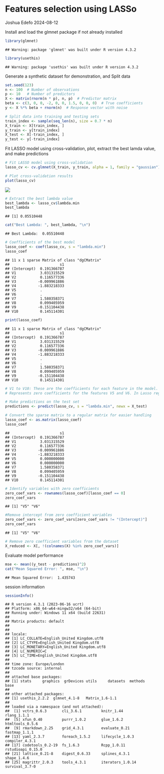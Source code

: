 Features selection using LASSo
================
Joshua Edefo
2024-08-12

Install and load the glmnet package if not already installed

``` r
library(glmnet)
```

    ## Warning: package 'glmnet' was built under R version 4.3.2

``` r
library(usethis)
```

    ## Warning: package 'usethis' was built under R version 4.3.2

Generate a synthetic dataset for demonstration, and Split data

``` r
set.seed(123)
n <- 100  # Number of observations
p <- 10   # Number of predictors
X <- matrix(rnorm(n * p), n, p)  # Predictor matrix
beta <- c(3, 0, 0, -2, 0, 0, 1.5, 0, 0, 0)  # True coefficients
y <- X %*% beta + rnorm(n)  # Response vector with noise

# Split data into training and testing sets
train_index <- sample(seq_len(n), size = 0.7 * n)
X_train <- X[train_index, ]
y_train <- y[train_index]
X_test <- X[-train_index, ]
y_test <- y[-train_index]
```

Fit LASSO model using cross-validation, plot, extract the best lamda
value, and make predictions

``` r
# Fit LASSO model using cross-validation
lasso_cv <- cv.glmnet(X_train, y_train, alpha = 1, family = "gaussian")

# Plot cross-validation results
plot(lasso_cv)
```

![](Features-selection-using-LASSO_2_files/figure-gfm/c-1.png)<!-- -->

``` r
# Extract the best lambda value
best_lambda <- lasso_cv$lambda.min
best_lambda
```

    ## [1] 0.05510448

``` r
cat("Best Lambda: ", best_lambda, "\n")
```

    ## Best Lambda:  0.05510448

``` r
# Coefficients of the best model
lasso_coef <- coef(lasso_cv, s = "lambda.min")
lasso_coef
```

    ## 11 x 1 sparse Matrix of class "dgCMatrix"
    ##                       s1
    ## (Intercept)  0.191366787
    ## V1           3.031315529
    ## V2           0.116577336
    ## V3          -0.009961886
    ## V4          -1.883218333
    ## V5           .          
    ## V6           .          
    ## V7           1.580358371
    ## V8           0.099405959
    ## V9          -0.151104438
    ## V10          0.145114301

``` r
print(lasso_coef)
```

    ## 11 x 1 sparse Matrix of class "dgCMatrix"
    ##                       s1
    ## (Intercept)  0.191366787
    ## V1           3.031315529
    ## V2           0.116577336
    ## V3          -0.009961886
    ## V4          -1.883218333
    ## V5           .          
    ## V6           .          
    ## V7           1.580358371
    ## V8           0.099405959
    ## V9          -0.151104438
    ## V10          0.145114301

``` r
# V1 to V10: These are the coefficients for each feature in the model.
# Represents zero coefficients for the features V5 and V6. In Lasso regression, some coefficients are shrunk to #exactly zero, which helps in feature selection by effectively excluding these variables from the model.

# Make predictions on the test set
predictions <- predict(lasso_cv, s = "lambda.min", newx = X_test)

# Convert the sparse matrix to a regular matrix for easier handling
lasso_coef <- as.matrix(lasso_coef)
lasso_coef
```

    ##                       s1
    ## (Intercept)  0.191366787
    ## V1           3.031315529
    ## V2           0.116577336
    ## V3          -0.009961886
    ## V4          -1.883218333
    ## V5           0.000000000
    ## V6           0.000000000
    ## V7           1.580358371
    ## V8           0.099405959
    ## V9          -0.151104438
    ## V10          0.145114301

``` r
# Identify variables with zero coefficients
zero_coef_vars <- rownames(lasso_coef)[lasso_coef == 0]
zero_coef_vars
```

    ## [1] "V5" "V6"

``` r
#Remove intercept from zero coefficient variables
zero_coef_vars <- zero_coef_vars[zero_coef_vars != "(Intercept)"]
zero_coef_vars
```

    ## [1] "V5" "V6"

``` r
# Remove zero coefficient variables from the dataset
X_reduced <- X[, !(colnames(X) %in% zero_coef_vars)]
```

Evaluate model performance

``` r
mse <- mean((y_test - predictions)^2)
cat("Mean Squared Error: ", mse, "\n")
```

    ## Mean Squared Error:  1.435743

session information

``` r
sessionInfo()
```

    ## R version 4.3.1 (2023-06-16 ucrt)
    ## Platform: x86_64-w64-mingw32/x64 (64-bit)
    ## Running under: Windows 11 x64 (build 22631)
    ## 
    ## Matrix products: default
    ## 
    ## 
    ## locale:
    ## [1] LC_COLLATE=English_United Kingdom.utf8 
    ## [2] LC_CTYPE=English_United Kingdom.utf8   
    ## [3] LC_MONETARY=English_United Kingdom.utf8
    ## [4] LC_NUMERIC=C                           
    ## [5] LC_TIME=English_United Kingdom.utf8    
    ## 
    ## time zone: Europe/London
    ## tzcode source: internal
    ## 
    ## attached base packages:
    ## [1] stats     graphics  grDevices utils     datasets  methods   base     
    ## 
    ## other attached packages:
    ## [1] usethis_2.2.2  glmnet_4.1-8   Matrix_1.6-1.1
    ## 
    ## loaded via a namespace (and not attached):
    ##  [1] vctrs_0.6.3       cli_3.6.1         knitr_1.44        rlang_1.1.1      
    ##  [5] xfun_0.40         purrr_1.0.2       glue_1.6.2        htmltools_0.5.6  
    ##  [9] rmarkdown_2.25    grid_4.3.1        evaluate_0.21     fastmap_1.1.1    
    ## [13] yaml_2.3.7        foreach_1.5.2     lifecycle_1.0.3   compiler_4.3.1   
    ## [17] codetools_0.2-19  fs_1.6.3          Rcpp_1.0.11       rstudioapi_0.15.0
    ## [21] lattice_0.21-8    digest_0.6.33     splines_4.3.1     shape_1.4.6      
    ## [25] magrittr_2.0.3    tools_4.3.1       iterators_1.0.14  survival_3.7-0
